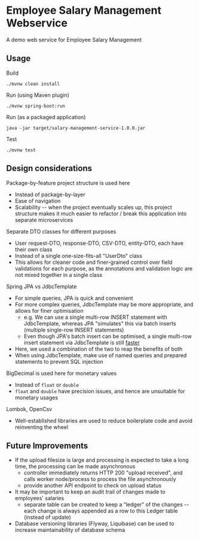 # Employee Salary Management Webservice

A demo web service for Employee Salary Management

## Usage

Build
```
./mvnw clean install
```

Run (using Maven plugin)
```
./mvnw spring-boot:run
```

Run (as a packaged application)
```
java -jar target/salary-management-service-1.0.0.jar
```

Test
```
./mvnw test
```

## Design considerations 

Package-by-feature project structure is used here
* Instead of package-by-layer
* Ease of navigation 
* Scalability -- when the project eventually scales up, this project structure makes it much easier to refactor / break this application into separate microservices 

Separate DTO classes for different purposes
* User request-DTO, response-DTO, CSV-DTO, entity-DTO, each have their own class
* Instead of a single one-size-fits-all "UserDto" class
* This allows for cleaner code and finer-grained control over field validations for each purpose, as the annotations and validation logic are not mixed together in a single class   

Spring JPA vs JdbcTemplate
* For simple queries, JPA is quick and convenient
* For more complex queries, JdbcTemplate may be more appropriate, and allows for finer optimisation
  * e.g. We can use a single multi-row INSERT statement with JdbcTemplate, whereas JPA "simulates" this via batch inserts (multiple single-row INSERT statements)
  * Even though JPA's batch insert can be optimised, a single multi-row insert statement via JdbcTemplate is still [faster](https://stackoverflow.com/a/1793209)
* Here, we used a combination of the two to reap the benefits of both
* When using JdbcTemplate, make use of named queries and prepared statements to prevent SQL injection

BigDecimal is used here for monetary values
* Instead of `float` or `double` 
* `float` and `double` have precision issues, and hence are unsuitable for monetary usages

Lombok, OpenCsv
* Well-established libraries are used to reduce boilerplate code and avoid reinventing the wheel

## Future Improvements

* If the upload filesize is large and processing is expected to take a long time, the processing can be made asynchronous
  * controller immediately returns HTTP 200 "upload received", and calls worker node/process to process the file asynchronously
  * provide another API endpoint to check on upload status
* It may be important to keep an audit trail of changes made to employees' salaries
  * separate table can be created to keep a "ledger" of the changes -- each change is always appended as a row to this Ledger table (instead of update) 
* Database versioning libraries (Flyway, Liquibase) can be used to increase maintainability of database schema